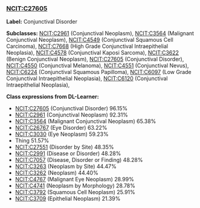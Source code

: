 
### [NCIT:C27605](http://purl.obolibrary.org/obo/NCIT_C27605)
**Label:** Conjunctival Disorder

**Subclasses:** [NCIT:C2961](http://purl.obolibrary.org/obo/NCIT_C2961) (Conjunctival Neoplasm), [NCIT:C3564](http://purl.obolibrary.org/obo/NCIT_C3564) (Malignant Conjunctival Neoplasm), [NCIT:C4549](http://purl.obolibrary.org/obo/NCIT_C4549) (Conjunctival Squamous Cell Carcinoma), [NCIT:C7668](http://purl.obolibrary.org/obo/NCIT_C7668) (High Grade Conjunctival Intraepithelial Neoplasia), [NCIT:C4578](http://purl.obolibrary.org/obo/NCIT_C4578) (Conjunctival Kaposi Sarcoma), [NCIT:C3622](http://purl.obolibrary.org/obo/NCIT_C3622) (Benign Conjunctival Neoplasm), [NCIT:C27605](http://purl.obolibrary.org/obo/NCIT_C27605) (Conjunctival Disorder), [NCIT:C4550](http://purl.obolibrary.org/obo/NCIT_C4550) (Conjunctival Melanoma), [NCIT:C4551](http://purl.obolibrary.org/obo/NCIT_C4551) (Conjunctival Nevus), [NCIT:C6224](http://purl.obolibrary.org/obo/NCIT_C6224) (Conjunctival Squamous Papilloma), [NCIT:C6097](http://purl.obolibrary.org/obo/NCIT_C6097) (Low Grade Conjunctival Intraepithelial Neoplasia), [NCIT:C6120](http://purl.obolibrary.org/obo/NCIT_C6120) (Conjunctival Intraepithelial Neoplasia), 

**Class expressions from DL-Learner:**

- [NCIT:C27605](http://purl.obolibrary.org/obo/NCIT_C27605) (Conjunctival Disorder) 96.15%
- [NCIT:C2961](http://purl.obolibrary.org/obo/NCIT_C2961) (Conjunctival Neoplasm) 92.31%
- [NCIT:C3564](http://purl.obolibrary.org/obo/NCIT_C3564) (Malignant Conjunctival Neoplasm) 65.38%
- [NCIT:C26767](http://purl.obolibrary.org/obo/NCIT_C26767) (Eye Disorder) 63.22%
- [NCIT:C3030](http://purl.obolibrary.org/obo/NCIT_C3030) (Eye Neoplasm) 59.23%
- Thing 51.57%
- [NCIT:C27551](http://purl.obolibrary.org/obo/NCIT_C27551) (Disorder by Site) 48.35%
- [NCIT:C2991](http://purl.obolibrary.org/obo/NCIT_C2991) (Disease or Disorder) 48.28%
- [NCIT:C7057](http://purl.obolibrary.org/obo/NCIT_C7057) (Disease, Disorder or Finding) 48.28%
- [NCIT:C3263](http://purl.obolibrary.org/obo/NCIT_C3263) (Neoplasm by Site) 44.47%
- [NCIT:C3262](http://purl.obolibrary.org/obo/NCIT_C3262) (Neoplasm) 44.40%
- [NCIT:C4767](http://purl.obolibrary.org/obo/NCIT_C4767) (Malignant Eye Neoplasm) 28.99%
- [NCIT:C4741](http://purl.obolibrary.org/obo/NCIT_C4741) (Neoplasm by Morphology) 28.78%
- [NCIT:C3792](http://purl.obolibrary.org/obo/NCIT_C3792) (Squamous Cell Neoplasm) 25.91%
- [NCIT:C3709](http://purl.obolibrary.org/obo/NCIT_C3709) (Epithelial Neoplasm) 21.39%


